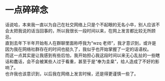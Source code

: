 # 一点碎碎念

话说哈，本来我一直以为自己在社交网络上只是个不起眼的无名小卒，别人应该不会太把我说的话当回事的，所以我很长一段时间以来，在网上发言都比较无所顾忌。<br>
直到去年下半年开始有人在群聊里面称呼我为“wzq 老师”，我才意识到，或许是因为我在网络社群存在的时间也挺久了，我似乎也开始掌握了一定的话语权。<br>
而这一点其实是让我感到有些后怕，我开始担心我这段时间以来无心乱扯的一些瞎话和蠢话，会不会被某些人过于看重，甚至于是“奉为圭臬”，给人造成了不好的影响了。<br>
也许我也该意识到，以后我在网络上发言时候，还是得更谨慎一些了。